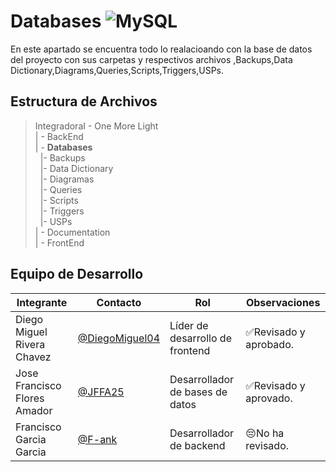 # Databases ![MySQL](https://img.shields.io/badge/MySQL-4479A1?style=for-the-badge&logo=mysql&logoColor=white)
En este apartado se encuentra todo lo realacioando con la base de  datos del proyecto con sus carpetas y respectivos archivos ,Backups,Data Dictionary,Diagrams,Queries,Scripts,Triggers,USPs.

## Estructura de Archivos

>IntegradoraI -  One More Light<br>
>| - BackEnd <br>
>| - **Databases**<br>
>&nbsp;&nbsp;|- Backups<br>
>&nbsp;&nbsp;|- Data Dictionary<br>
>&nbsp;&nbsp;|- Diagramas<br>
>&nbsp;&nbsp;|- Queries<br>
>&nbsp;&nbsp;|- Scripts<br>
>&nbsp;&nbsp;|- Triggers<br>
>&nbsp;&nbsp;|- USPs<br>
>| - Documentation<br>
>| - FrontEnd<br>

## Equipo de Desarrollo

|Integrante|Contacto|Rol|Observaciones|
|------------|--------|---|---|
|Diego Miguel Rivera Chavez|[@DiegoMiguel04](https://github.com/DiegoMiguel04)|Líder de desarrollo de frontend|✅Revisado y aprobado.|
|Jose Francisco Flores Amador|[@JFFA25](https://github.com/JFFA25)|Desarrollador de bases de datos|✅Revisado y aprovado.|
|Francisco Garcia Garcia|[@F-ank](https://github.com/F-ank)|Desarrollador de backend|😔No ha revisado.|
